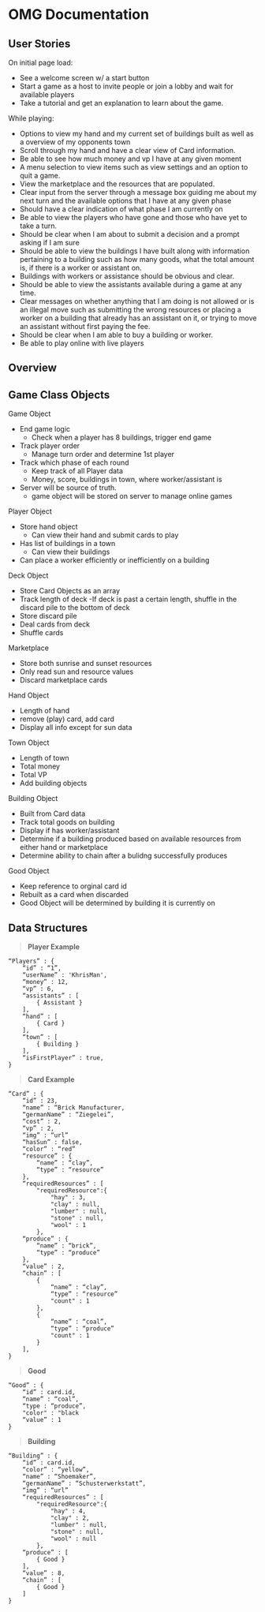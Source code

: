 # OMG Documentation 

## User Stories
On initial page load: 
- See a welcome screen w/ a start button
- Start a game as a host to invite people or join a lobby and wait for available players
- Take a tutorial and get an explanation to learn about the game. 

While playing: 
- Options to view my hand and my current set of buildings built as well as a overview of my opponents town
- Scroll through my hand and have a clear view of Card information. 
- Be able to see how much money and vp I have at any given moment
- A menu selection to view items such as view settings and an option to quit a game. 
- View the marketplace and the resources that are populated. 
- Clear input from the server through a message box guiding me about my next turn and the available options that I have at any given phase
- Should have a clear indication of what phase I am currently on
- Be able to view the players who have gone and those who have yet to take a turn.
- Should be clear when I am about to submit a decision and a prompt asking if I am sure
- Should be able to view the buildings I have built along with information pertaining to a building such as how many goods, what the total amount is, if there is a worker or assistant on. 
- Buildings with workers or assistance should be obvious and clear. 
- Should be able to view the assistants available during a game at any time. 
- Clear messages on whether anything that I am doing is not allowed or is an illegal move such as submitting the wrong resources or placing a worker on a building that already has an assistant on it, or trying to move an assistant without first paying the fee. 
- Should be clear when I am able to buy a building or worker.
- Be able to play online with live players



## Overview

## Game Class Objects
Game Object
- End game logic
    - Check when a player has 8 buildings, trigger end game
- Track player order
    - Manage turn order and determine 1st player
- Track which phase of each round
    - Keep track of all Player data
    - Money, score, buildings in town, where worker/assistant is
- Server will be source of truth.
    - game object will be stored on server to manage online games

Player Object
- Store hand object
    - Can view their hand and submit cards to play
- Has list of buildings in a town 
    - Can view their buildings 
- Can place a worker efficiently or inefficiently on a building

Deck Object
- Store Card Objects as an array
- Track length of deck
    -If deck is past a certain length, shuffle in the discard pile to the bottom of deck
- Store discard pile 
- Deal cards from deck
- Shuffle cards

Marketplace
- Store both sunrise and sunset resources
- Only read sun and resource values 
- Discard marketplace cards

Hand Object
- Length of hand
- remove (play) card, add card
- Display all info except for sun data

Town Object
- Length of town
- Total money
- Total VP
- Add building objects

Building Object
- Built from Card data
- Track total goods on building
- Display if has worker/assistant
- Determine if a building produced based on available resources from either hand or marketplace
- Determine ability to chain after a bulidng successfully produces

Good Object
- Keep reference to orginal card id
- Rebuilt as a card when discarded
- Good Object will be determined by building it is currently on








## Data Structures
> **Player Example**
```
“Players” : {
	“id” : “1”,
	“userName” : 'KhrisMan',
	“money” : 12,
	“vp” : 6, 
	“assistants” : [
        { Assistant }
    ],
	“hand” : [
        { Card }
    ],
	“town” : [
        { Building }
    ],
	“isFirstPlayer” : true,
}
```
> **Card Example**
```
“Card” : {
	“id” : 23,
	“name” : “Brick Manufacturer,
	“germanName” : “Ziegelei”,
	“cost” : 2,
	“vp” : 2,
	“img” : “url”
	“hasSun” : false,
	“color” : “red”
	“resource” : { 
        “name” : “clay”,
		“type” : “resource” 
    },
	“requiredResources” : [
        "requiredResource":{
            "hay" : 3,
            "clay" : null,
            "lumber" : null,
            "stone" : null,
            "wool" : 1
        },
	“produce” : { 
        “name” : “brick”,
        “type” : “produce” 
    },
	“value” : 2,
	“chain” : [
		{ 
            “name” : “clay”,
            “type” : “resource” 
            "count" : 1
        },
        { 
            “name” : “coal”,
            “type” : “produce” 
            "count" : 1
        }
	],
}
```
>**Good**
```
“Good” : {
	“id” : card.id,
	“name” : “coal”,
	“type : “produce”,
    "color" : "black
	“value” : 1
}
```
>**Building**
```
“Building” : {
	“id” : card.id,
	“color” : “yellow”,
	“name” : “Shoemaker”,
    “germanName” : “Schusterwerkstatt”,
    “img” : “url”
    “requiredResources” : [
        "requiredResource":{
            "hay" : 4,
            "clay" : 2,
            "lumber" : null,
            "stone" : null,
            "wool" : null
        },
    “produce” : [
        { Good }
    ],
    “value” : 8,
    “chain” : [
        { Good }
    ]
}
```

